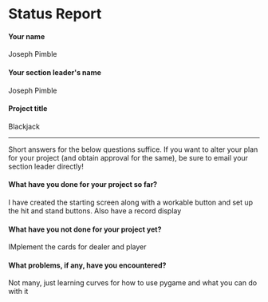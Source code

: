 # Status Report

#### Your name

Joseph Pimble

#### Your section leader's name

Joseph Pimble

#### Project title

Blackjack

***

Short answers for the below questions suffice. If you want to alter your plan for your project (and obtain approval for the same), be sure to email your section leader directly!

#### What have you done for your project so far?

I have created the starting screen along with a workable button and set up the hit and stand buttons. Also have a record display

#### What have you not done for your project yet?

IMplement the cards for dealer and player

#### What problems, if any, have you encountered?

Not many, just learning curves for how to use pygame and what you can do with it
